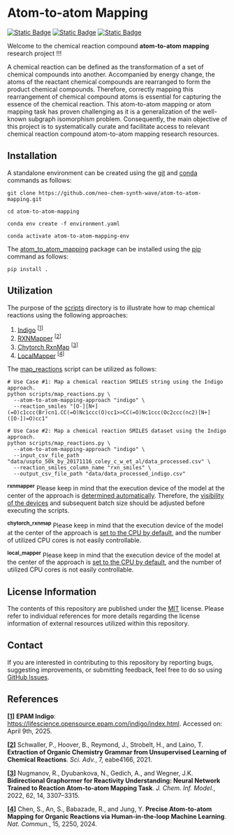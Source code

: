 # Atom-to-atom Mapping
[![Static Badge](https://img.shields.io/badge/atom__to__atom__mapping-2025.4.1-%23556DC8?logo=github&style=flat)](https://github.com/neo-chem-synth-wave/atom-to-atom-mapping/releases/tag/2024.7.2)
[![Static Badge](https://img.shields.io/badge/Institute%20of%20Science%20Tokyo-%231C3177?style=flat)](https://www.isct.ac.jp)
[![Static Badge](https://img.shields.io/badge/Elix%2C%20Inc.-%235EB6B3?style=flat)](https://www.elix-inc.com)

Welcome to the chemical reaction compound **atom-to-atom mapping** research project !!!

A chemical reaction can be defined as the transformation of a set of chemical compounds into another. Accompanied by
energy change, the atoms of the reactant chemical compounds are rearranged to form the product chemical compounds.
Therefore, correctly mapping this rearrangement of chemical compound atoms is essential for capturing the essence of the
chemical reaction. This atom-to-atom mapping or atom mapping task has proven challenging as it is a generalization of
the well-known subgraph isomorphism problem. Consequently, the main objective of this project is to systematically
curate and facilitate access to relevant chemical reaction compound atom-to-atom mapping research resources.


## Installation
A standalone environment can be created using the [git](https://git-scm.com) and [conda](https://conda.io) commands as
follows:

```shell
git clone https://github.com/neo-chem-synth-wave/atom-to-atom-mapping.git

cd atom-to-atom-mapping

conda env create -f environment.yaml

conda activate atom-to-atom-mapping-env
```
The [atom_to_atom_mapping](/atom_to_atom_mapping) package can be installed using the [pip](https://pip.pypa.io) command
as follows:

```shell
pip install .
```


## Utilization
The purpose of the [scripts](/scripts) directory is to illustrate how to map chemical reactions using the following
approaches:

1. [Indigo](https://github.com/epam/Indigo) <sup>[[1](https://lifescience.opensource.epam.com/indigo/index.html)]</sup>
2. [RXNMapper](https://github.com/rxn4chemistry/rxnmapper) <sup>[[2](/references/2021/20210407_schwaller_p_et_al.md)]</sup>
3. [Chytorch RxnMap](https://github.com/chython/chytorch-rxnmap)
<sup>[[3](/references/2022/20220706_nugmanov_r_et_al.md)]</sup>
4. [LocalMapper](https://github.com/snu-micc/LocalMapper) <sup>[[4](/references/2024/20240313_chen_s_et_al.md)]</sup>

The [map_reactions](/scripts/map_reactions.py) script can be utilized as follows:

```shell
# Use Case #1: Map a chemical reaction SMILES string using the Indigo approach.
python scripts/map_reactions.py \
  --atom-to-atom-mapping-approach "indigo" \
  --reaction_smiles "[O-][N+](=O)c1ccc(Br)cn1.CC(=O)Nc1ccc(O)cc1>>CC(=O)Nc1ccc(Oc2ccc(nc2)[N+]([O-])=O)cc1"

# Use Case #2: Map a chemical reaction SMILES dataset using the Indigo approach.
python scripts/map_reactions.py \
  --atom-to-atom-mapping-approach "indigo" \
  --input_csv_file_path "data/uspto_50k_by_20171116_coley_c_w_et_al/data_processed.csv" \
  --reaction_smiles_column_name "rxn_smiles" \
  --output_csv_file_path "data/data_processed_indigo.csv"
```

<sup>**rxnmapper**</sup> Please keep in mind that the execution device of the model at the center of the approach is
[determined automatically](https://github.com/rxn4chemistry/rxnmapper/blob/90a7012c9c0127f4a347baf815e270d8807b5a39/rxnmapper/core.py#L73C15-L73C83).
Therefore, the [visibility of the devices](https://developer.nvidia.com/blog/cuda-pro-tip-control-gpu-visibility-cuda_visible_devices)
and subsequent batch size should be adjusted before executing the scripts.

<sup>**chytorch_rxnmap**</sup> Please keep in mind that the execution device of the model at the center of the approach
is [set to the CPU by default](https://github.com/chython/chython/blob/70299a60f1eddb361abb6d89274c21b7cd430f43/chython/__init__.py#L29),
and the number of utilized CPU cores is not easily controllable.

<sup>**local_mapper**</sup> Please keep in mind that the execution device of the model at the center of the approach is
[set to the CPU by default](https://github.com/chython/chython/blob/70299a60f1eddb361abb6d89274c21b7cd430f43/chython/__init__.py#L29),
and the number of utilized CPU cores is not easily controllable.


## License Information
The contents of this repository are published under the [MIT](/LICENSE) license. Please refer to individual references
for more details regarding the license information of external resources utilized within this repository.


## Contact
If you are interested in contributing to this repository by reporting bugs, suggesting improvements, or submitting
feedback, feel free to do so using [GitHub Issues](https://github.com/neo-chem-synth-wave/atom-to-atom-mapping/issues).


## References
**[[1](https://lifescience.opensource.epam.com/indigo/index.html)]** **EPAM Indigo**:
https://lifescience.opensource.epam.com/indigo/index.html. Accessed on: April 9th, 2025.

**[[2](/references/2021/20210407_schwaller_p_et_al.md)]** Schwaller, P., Hoover, B., Reymond, J., Strobelt, H., and
Laino, T. **Extraction of Organic Chemistry Grammar from Unsupervised Learning of Chemical Reactions**. _Sci. Adv._, 7,
eabe4166, 2021.

**[[3](/references/2022/20220706_nugmanov_r_et_al.md)]** Nugmanov, R., Dyubankova, N., Gedich, A., and Wegner, J.K.
**Bidirectional Graphormer for Reactivity Understanding: Neural Network Trained to Reaction Atom-to-atom Mapping Task**.
_J. Chem. Inf. Model._, 2022, 62, 14, 3307–3315.

**[[4](/references/2024/20240313_chen_s_et_al.md)]** Chen, S., An, S., Babazade, R., and Jung, Y. **Precise Atom-to-atom
Mapping for Organic Reactions via Human-in-the-loop Machine Learning**.  _Nat. Commun._, 15, 2250, 2024.
